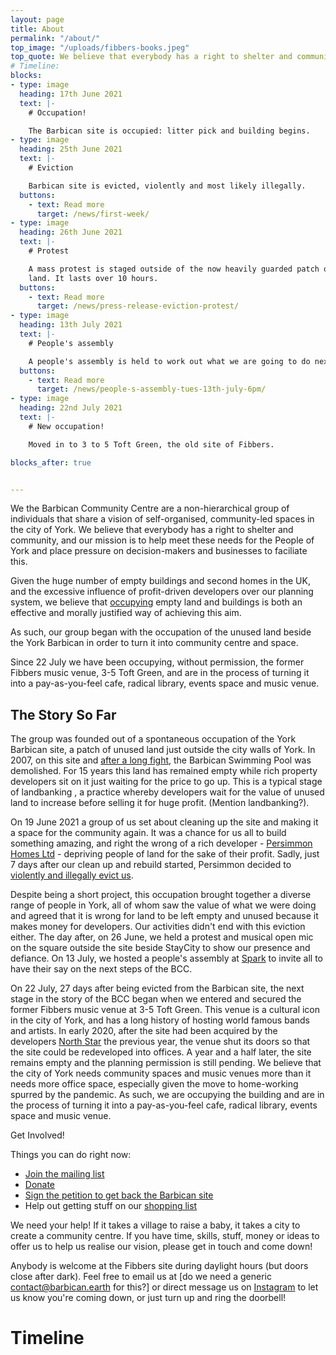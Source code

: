 ```yaml
---
layout: page
title: About
permalink: "/about/"
top_image: "/uploads/fibbers-books.jpeg"
top_quote: We believe that everybody has a right to shelter and community, and our mission is to help meet these needs for the People of York
# Timeline:
blocks:
- type: image
  heading: 17th June 2021
  text: |-
    # Occupation!

    The Barbican site is occupied: litter pick and building begins.
- type: image
  heading: 25th June 2021
  text: |-
    # Eviction

    Barbican site is evicted, violently and most likely illegally.
  buttons:
    - text: Read more
      target: /news/first-week/
- type: image
  heading: 26th June 2021
  text: |-
    # Protest

    A mass protest is staged outside of the now heavily guarded patch of disused
    land. It lasts over 10 hours.
  buttons:
    - text: Read more
      target: /news/press-release-eviction-protest/
- type: image
  heading: 13th July 2021
  text: |-
    # People's assembly

    A people's assembly is held to work out what we are going to do next.
  buttons:
    - text: Read more
      target: /news/people-s-assembly-tues-13th-july-6pm/
- type: image
  heading: 22nd July 2021
  text: |-
    # New occupation!

    Moved in to 3 to 5 Toft Green, the old site of Fibbers.

blocks_after: true


---
```

We the Barbican Community Centre are a non-hierarchical group of individuals that share a vision of self-organised, community-led spaces in the city of York. We believe that everybody has a right to shelter and community, and our mission is to help meet these needs for the People of York and place pressure on decision-makers and businesses to faciliate this.

Given the huge number of empty buildings and second homes in the UK, and the excessive influence of profit-driven developers over our planning system, we believe that [occupying](/whysquat) empty land and buildings is both an effective and morally justified way of achieving this aim.

As such, our group began with the occupation of the unused land beside the York Barbican in order to turn it into community centre and space.

Since 22 July we have been occupying, without permission, the former Fibbers music venue, 3-5 Toft Green, and are in the process of turning it into a pay-as-you-feel cafe, radical library, events space and music venue.

## The Story So Far

The group was founded out of a spontaneous occupation of the York Barbican site, a patch of unused land just outside the city walls of York. In 2007, on this site and [after a long fight](https://web.archive.org/web/20120208103108/http://saveourbarbicanyork.org.uk/pages/sob_york_campaign_history.htm), the Barbican Swimming Pool was demolished. For 15 years this land has remained empty while rich property developers sit on it just waiting for the price to go up. This is a typical stage of landbanking , a practice whereby developers wait for the value of unused land to increase before selling it for huge profit. (Mention landbanking?). ​​​​​​​

On 19 June 2021 a group of us set about cleaning up the site and making it a space for the community again. It was a chance for us all to build something amazing, and right the wrong of a rich developer - [Persimmon Homes Ltd](https://www.persimmonhomes.com/) - depriving people of land for the sake of their profit. Sadly, just 7 days after our clean up and rebuild started, Persimmon decided to [violently and illegally
evict us](https://barbican.earth/news/an-open-letter-to-persimmon-homes-ltd/).

Despite being a short project, this occupation brought together a diverse range of people in York, all of whom saw the value of what we were doing and agreed that it is wrong for land to be left empty and unused because it makes money for developers. Our activities didn't end with this eviction either. The day after, on 26 June, we held a protest and musical open mic on the square outside the site beside StayCity to show our presence and defiance. On 13 July, we hosted a people's assembly at [Spark](https://www.sparkyork.org/) to invite all to have their say on the next steps of the BCC.

On 22 July, 27 days after being evicted from the Barbican site, the next stage in the story of the BCC began when we entered and secured the former Fibbers music venue at 3-5 Toft Green. This venue is a cultural icon in the city of York, and has a long history of hosting world famous bands and artists. In early 2020, after the site had been acquired by the developers [North Star](https://northstarim.com) the previous year, the venue shut its doors so that the site could be redeveloped into offices. A year and a half later, the site remains empty and the planning permission is still pending. We believe that the city of York needs community spaces and music venues more than it needs more office space, especially given the move to home-working spurred by the pandemic. As such, we are occupying the building and are in the process of turning it into a pay-as-you-feel cafe, radical library, events space and music venue.

Get Involved!

Things you can do right now:

* [Join the mailing list](https://lists.riseup.net/www/subscribe/barbicancommunitycentre)
* [Donate](https://www.gofundme.com/f/barbican-community-centre)
* [Sign the petition to get back the Barbican site](http://chng.it/DD6GPNVCHb)
* Help out getting stuff on our [shopping list](/help)


We need your help! If it takes a village to raise a baby, it takes a city to create a community centre. If you have time, skills, stuff, money or ideas to offer us to help us realise our vision, please get in touch and come down!

Anybody is welcome at the Fibbers site during daylight hours (but doors close after dark). Feel free to email us at [do we need a generic contact@barbican.earth for this?] or direct message us on [Instagram](https://www.instagram.com/barbican_community_centre/) to let us know you're coming down, or just turn up and ring the doorbell!

# Timeline
